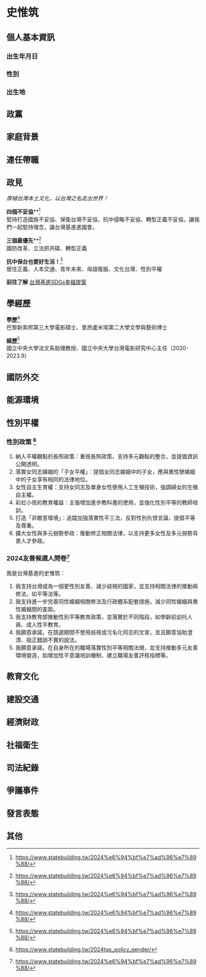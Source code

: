 # 史惟筑

## 個人基本資訊

### 出生年月日

### 性別

### 出生地

## 政黨

## 家庭背景

## 連任帶職

## 政見

*厚植台灣本土文化，以台灣之名走出世界！*  

**四個不妥協****[^1]    
堅持打造國族不妥協、保衛台灣不妥協、抗中侵略不妥協、轉型正義不妥協，讓我們一起堅持理念，讓台灣基進進國會。

**三個最優先****[^1]    
國防改革、立法抓共碟、轉型正義  

**抗中保台也要好生活！**[^1]    
居住正義、人本交通、青年未來、母語復振、文化台灣、性別平權 

**前往了解**
[台灣基進SDGs幸福提案](https://www.statebuilding.tw/tag/2024%e5%9f%ba%e9%80%b2%e6%94%bf%e7%ad%96%ef%bc%8d%e5%b9%b8%e7%a6%8f%e6%8f%90%e6%a1%88/)
[^1]:https://www.statebuilding.tw/2024%e6%94%bf%e7%ad%96%e7%89%88/

## 學經歷

**學歷**[^1]  
巴黎新索邦第三大學電影碩士、里昂盧米埃第二大學文學與藝術博士   

**經歷**[^1]  
國立中央大學法文系助理教授、國立中央大學台灣電影研究中心主任（2020-2023.9）
[^1]: https://www.statebuilding.tw/2024fighters/

## 國防外交

## 能源環境

## 性別平權

### 性別政策 [^2]

1. 納入平權觀點的長照政策：重視長照政策，支持多元觀點的整合，並提倡資訊公開透明。
1. 落實女同志婚姻的「子女平權」：提倡女同志婚姻中的子女，應與異性戀婚姻中的子女享有相同的法律地位。
1. 女性自主生育權：支持女同志及單身女性使用人工生殖技術，強調婦女的生殖自主權。
1. 彩虹小孩的教育權益：主張增加進步教科書的使用，並強化性別平等的教師培訓。
1. 打造「非敵意環境」：追蹤加強落實性平三法，反對性別仇恨言論，提倡平等及尊重。
1. 擴大女性與多元弱勢參政：推動修正相關法律，以支持更多女性及多元弱勢背景人才參政。

### 2024友善候選人問卷[^1]

我是台灣基進的史惟筑：

1. 我支持台灣成為一個更性別友善、減少歧視的國家，並支持相關法律的推動與修法，如平等法等。
1. 我支持進一步完善同性婚姻相關修法及行政體系配套措施，減少同性婚姻與異性婚姻間的差距。
1. 我支持教育部推動性別平等教育政策，並落實於不同階段，如學齡前幼托人員、成人性平教育。
1. 我願意承諾，在競選期間不使用歧視或污名化同志的文宣，並且願意協助澄清、指正錯誤不實的說法。
1. 我願意承諾，在自身所在的職場落實性別平等相關法規，並支持推動多元友善環境營造，如增加性平意識培訓機制、建立職場友善評核指標等。

[^1]: https://pridewatch.tw/candidate/uitioktsp
[^2]: https://www.statebuilding.tw/2024tsp_policy_gender/

## 教育文化

## 建設交通

## 經濟財政

## 社福衛生

## 司法紀錄

## 爭議事件

## 發言表態

## 其他
